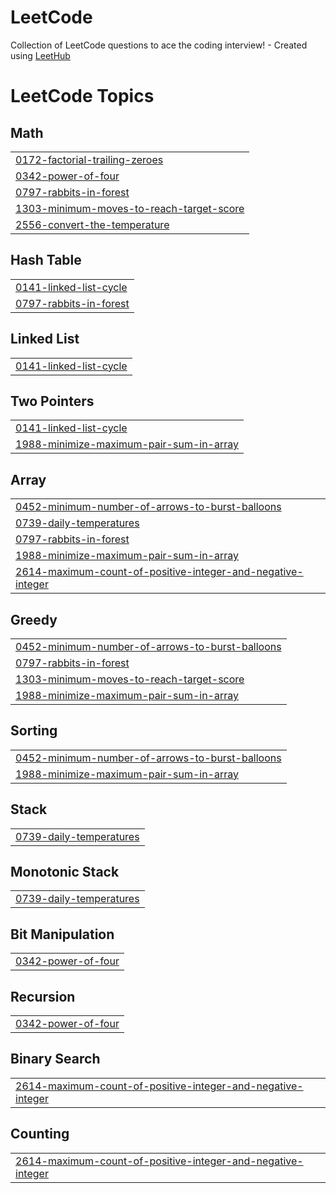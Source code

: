 # LeetCode
Collection of LeetCode questions to ace the coding interview! - Created using [LeetHub](https://github.com/QasimWani/LeetHub)

<!---LeetCode Topics Start-->
# LeetCode Topics
## Math
|  |
| ------- |
| [0172-factorial-trailing-zeroes](https://github.com/yetmgetaewunetu/competitive_programming/tree/master/0172-factorial-trailing-zeroes) |
| [0342-power-of-four](https://github.com/yetmgetaewunetu/competitive_programming/tree/master/0342-power-of-four) |
| [0797-rabbits-in-forest](https://github.com/yetmgetaewunetu/competitive_programming/tree/master/0797-rabbits-in-forest) |
| [1303-minimum-moves-to-reach-target-score](https://github.com/yetmgetaewunetu/competitive_programming/tree/master/1303-minimum-moves-to-reach-target-score) |
| [2556-convert-the-temperature](https://github.com/yetmgetaewunetu/competitive_programming/tree/master/2556-convert-the-temperature) |
## Hash Table
|  |
| ------- |
| [0141-linked-list-cycle](https://github.com/yetmgetaewunetu/competitive_programming/tree/master/0141-linked-list-cycle) |
| [0797-rabbits-in-forest](https://github.com/yetmgetaewunetu/competitive_programming/tree/master/0797-rabbits-in-forest) |
## Linked List
|  |
| ------- |
| [0141-linked-list-cycle](https://github.com/yetmgetaewunetu/competitive_programming/tree/master/0141-linked-list-cycle) |
## Two Pointers
|  |
| ------- |
| [0141-linked-list-cycle](https://github.com/yetmgetaewunetu/competitive_programming/tree/master/0141-linked-list-cycle) |
| [1988-minimize-maximum-pair-sum-in-array](https://github.com/yetmgetaewunetu/competitive_programming/tree/master/1988-minimize-maximum-pair-sum-in-array) |
## Array
|  |
| ------- |
| [0452-minimum-number-of-arrows-to-burst-balloons](https://github.com/yetmgetaewunetu/competitive_programming/tree/master/0452-minimum-number-of-arrows-to-burst-balloons) |
| [0739-daily-temperatures](https://github.com/yetmgetaewunetu/competitive_programming/tree/master/0739-daily-temperatures) |
| [0797-rabbits-in-forest](https://github.com/yetmgetaewunetu/competitive_programming/tree/master/0797-rabbits-in-forest) |
| [1988-minimize-maximum-pair-sum-in-array](https://github.com/yetmgetaewunetu/competitive_programming/tree/master/1988-minimize-maximum-pair-sum-in-array) |
| [2614-maximum-count-of-positive-integer-and-negative-integer](https://github.com/yetmgetaewunetu/competitive_programming/tree/master/2614-maximum-count-of-positive-integer-and-negative-integer) |
## Greedy
|  |
| ------- |
| [0452-minimum-number-of-arrows-to-burst-balloons](https://github.com/yetmgetaewunetu/competitive_programming/tree/master/0452-minimum-number-of-arrows-to-burst-balloons) |
| [0797-rabbits-in-forest](https://github.com/yetmgetaewunetu/competitive_programming/tree/master/0797-rabbits-in-forest) |
| [1303-minimum-moves-to-reach-target-score](https://github.com/yetmgetaewunetu/competitive_programming/tree/master/1303-minimum-moves-to-reach-target-score) |
| [1988-minimize-maximum-pair-sum-in-array](https://github.com/yetmgetaewunetu/competitive_programming/tree/master/1988-minimize-maximum-pair-sum-in-array) |
## Sorting
|  |
| ------- |
| [0452-minimum-number-of-arrows-to-burst-balloons](https://github.com/yetmgetaewunetu/competitive_programming/tree/master/0452-minimum-number-of-arrows-to-burst-balloons) |
| [1988-minimize-maximum-pair-sum-in-array](https://github.com/yetmgetaewunetu/competitive_programming/tree/master/1988-minimize-maximum-pair-sum-in-array) |
## Stack
|  |
| ------- |
| [0739-daily-temperatures](https://github.com/yetmgetaewunetu/competitive_programming/tree/master/0739-daily-temperatures) |
## Monotonic Stack
|  |
| ------- |
| [0739-daily-temperatures](https://github.com/yetmgetaewunetu/competitive_programming/tree/master/0739-daily-temperatures) |
## Bit Manipulation
|  |
| ------- |
| [0342-power-of-four](https://github.com/yetmgetaewunetu/competitive_programming/tree/master/0342-power-of-four) |
## Recursion
|  |
| ------- |
| [0342-power-of-four](https://github.com/yetmgetaewunetu/competitive_programming/tree/master/0342-power-of-four) |
## Binary Search
|  |
| ------- |
| [2614-maximum-count-of-positive-integer-and-negative-integer](https://github.com/yetmgetaewunetu/competitive_programming/tree/master/2614-maximum-count-of-positive-integer-and-negative-integer) |
## Counting
|  |
| ------- |
| [2614-maximum-count-of-positive-integer-and-negative-integer](https://github.com/yetmgetaewunetu/competitive_programming/tree/master/2614-maximum-count-of-positive-integer-and-negative-integer) |
<!---LeetCode Topics End-->